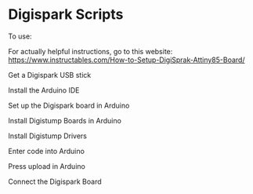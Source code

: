# Digispark Scripts


To use: 

For actually helpful instructions, go to this website: https://www.instructables.com/How-to-Setup-DigiSprak-Attiny85-Board/

Get a Digispark USB stick

Install the Arduino IDE

Set up the Digispark board in Arduino

Install Digistump Boards in Arduino

Install Digistump Drivers

Enter code into Arduino 

Press upload in Arduino

Connect the Digispark Board
